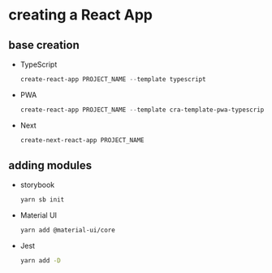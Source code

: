 # creating a React App

## base creation
- TypeScript
	```powershell
	create-react-app PROJECT_NAME --template typescript
	```
- PWA
	```powershell
	create-react-app PROJECT_NAME --template cra-template-pwa-typescript
	```
- Next
	```powershell
	create-next-react-app PROJECT_NAME
	```
## adding modules
- storybook
	```sh
	yarn sb init
	```

- Material UI
	```sh
	yarn add @material-ui/core
	```
- Jest
	```sh
	yarn add -D 
	```
<!--stackedit_data:
eyJoaXN0b3J5IjpbLTIxNDMxNzI1NThdfQ==
-->